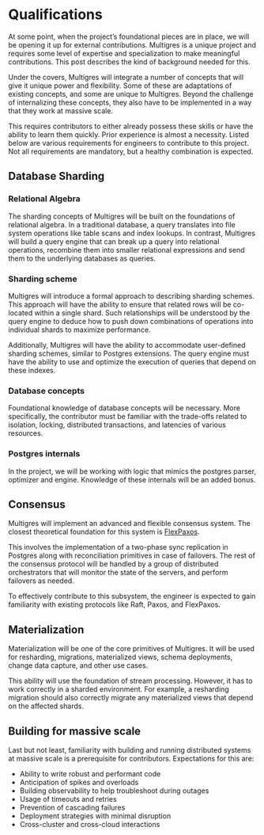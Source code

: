 # Qualifications 

At some point, when the project’s foundational pieces are in place, we will be opening it up for external contributions. Multigres is a unique project and requires some level of expertise and specialization to make meaningful contributions. This post describes the kind of background needed for this.

Under the covers, Multigres will integrate a number of concepts that will give it unique power and flexibility. Some of these are adaptations of existing concepts, and some are unique to Multigres. Beyond the challenge of internalizing these concepts, they also have to be implemented in a way that they work at massive scale.

This requires contributors to either already possess these skills or have the ability to learn them quickly. Prior experience is almost a necessity. Listed below are various requirements for engineers to contribute to this project. Not all requirements are mandatory, but a healthy combination is expected.

## Database Sharding

### Relational Algebra

The sharding concepts of Multigres will be built on the foundations of relational algebra. In a traditional database, a query translates into file system operations like table scans and index lookups. In contrast, Multigres will build a query engine that can break up a query into relational operations, recombine them into smaller relational expressions and send them to the underlying databases as queries.

### Sharding scheme

Multigres will introduce a formal approach to describing sharding schemes. This approach will have the ability to ensure that related rows will be co-located within a single shard. Such relationships will be understood by the query engine to deduce how to push down combinations of operations into individual shards to maximize performance.

Additionally, Multigres will have the ability to accommodate user-defined sharding schemes, similar to Postgres extensions. The query engine must have the ability to use and optimize the execution of queries that depend on these indexes.

### Database concepts

Foundational knowledge of database concepts will be necessary. More specifically, the contributor must be familiar with the trade-offs related to isolation, locking, distributed transactions, and latencies of various resources.

### Postgres internals

In the project, we will be working with logic that mimics the postgres parser, optimizer and engine. Knowledge of these internals will be an added bonus.

## Consensus

Multigres will implement an advanced and flexible consensus system. The closest theoretical foundation for this system is [FlexPaxos](https://wcl.cs.rpi.edu/pilots/library/papers/collision/LIPIcs-OPODIS-2016-25.pdf).

This involves the implementation of a two-phase sync replication in Postgres along with reconciliation primitives in case of failovers. The rest of the consensus protocol will be handled by a group of distributed orchestrators that will monitor the state of the servers, and perform failovers as needed.

To effectively contribute to this subsystem, the engineer is expected to gain familiarity with existing protocols like Raft, Paxos, and FlexPaxos.

## Materialization

Materialization will be one of the core primitives of Multigres. It will be used for resharding, migrations, materialized views, schema deployments, change data capture, and other use cases.

This ability will use the foundation of stream processing. However, it has to work correctly in a sharded environment. For example, a resharding migration should also correctly migrate any materialized views that depend on the affected shards.

## Building for massive scale

Last but not least, familiarity with building and running distributed systems at massive scale is a prerequisite for contributors. Expectations for this are:

- Ability to write robust and performant code
- Anticipation of spikes and overloads
- Building observability to help troubleshoot during outages
- Usage of timeouts and retries
- Prevention of cascading failures
- Deployment strategies with minimal disruption
- Cross-cluster and cross-cloud interactions